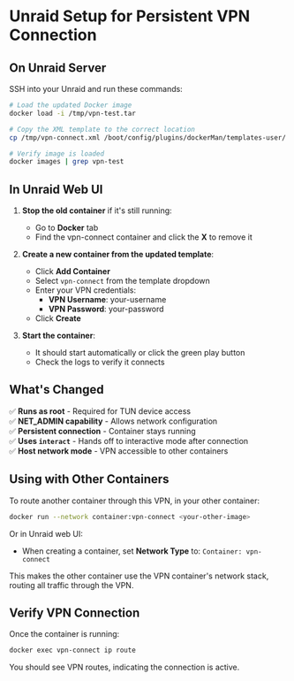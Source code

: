 # Unraid Setup for Persistent VPN Connection

## On Unraid Server

SSH into your Unraid and run these commands:

```bash
# Load the updated Docker image
docker load -i /tmp/vpn-test.tar

# Copy the XML template to the correct location
cp /tmp/vpn-connect.xml /boot/config/plugins/dockerMan/templates-user/

# Verify image is loaded
docker images | grep vpn-test
```

## In Unraid Web UI

1. **Stop the old container** if it's still running:
   - Go to **Docker** tab
   - Find the vpn-connect container and click the **X** to remove it

2. **Create a new container from the updated template**:
   - Click **Add Container**
   - Select `vpn-connect` from the template dropdown
   - Enter your VPN credentials:
     - **VPN Username**: your-username
     - **VPN Password**: your-password
   - Click **Create**

3. **Start the container**:
   - It should start automatically or click the green play button
   - Check the logs to verify it connects

## What's Changed

✅ **Runs as root** - Required for TUN device access  
✅ **NET_ADMIN capability** - Allows network configuration  
✅ **Persistent connection** - Container stays running  
✅ **Uses `interact`** - Hands off to interactive mode after connection  
✅ **Host network mode** - VPN accessible to other containers

## Using with Other Containers

To route another container through this VPN, in your other container:

```bash
docker run --network container:vpn-connect <your-other-image>
```

Or in Unraid web UI:
- When creating a container, set **Network Type** to: `Container: vpn-connect`

This makes the other container use the VPN container's network stack, routing all traffic through the VPN.

## Verify VPN Connection

Once the container is running:

```bash
docker exec vpn-connect ip route
```

You should see VPN routes, indicating the connection is active.

